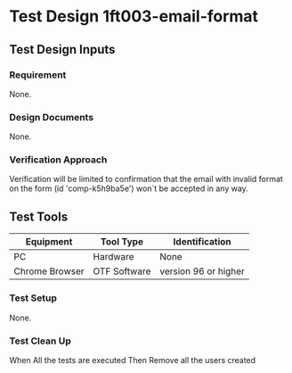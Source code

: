 # Test Design 1ft003-email-format

## Test Design Inputs

### Requirement

None.

### Design Documents

None.

### Verification Approach

Verification will be limited to confirmation that the email with invalid format on the form (id 'comp-k5h9ba5e') won`t be accepted in any way.

## Test Tools

| Equipment                              | Tool Type       | Identification        |
|----------------------------------------|-----------------|-----------------------|
| PC                                     | Hardware        | None                  |
| Chrome Browser                         | OTF Software    | version 96 or higher  |


### Test Setup

None.

### Test Clean Up

When All the tests are executed
Then Remove all the users created